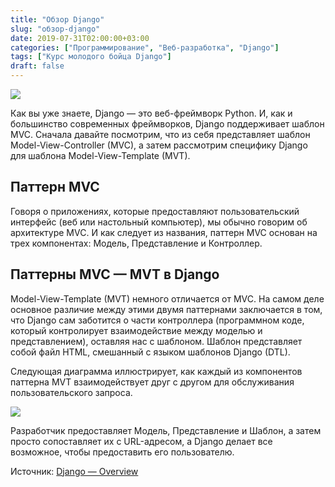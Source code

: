 ```yaml
---
title: "Обзор Django"
slug: "обзор-django"
date: 2019-07-31T02:00:00+03:00
categories: ["Программирование", "Веб-разработка", "Django"]
tags: ["Курс молодого бойца Django"]
draft: false
---
```


![](/posts/обзор-django/Django2.jpg)

Как вы уже знаете, Django — это веб-фреймворк Python. И, как и большинство современных фреймворков, Django поддерживает
шаблон MVC. Сначала давайте посмотрим, что из себя представляет шаблон Model-View-Controller (MVC), а затем рассмотрим
специфику Django для шаблона Model-View-Template (MVT).

## Паттерн MVC

Говоря о приложениях, которые предоставляют пользовательский интерфейс (веб или настольный компьютер), мы обычно говорим
об архитектуре MVC. И как следует из названия, паттерн MVC основан на трех компонентах: Модель, Представление и Контроллер.

## Паттерны MVC — MVT в Django

Model-View-Template (MVT) немного отличается от MVC. На самом деле основное различие между этими двумя паттернами заключается
в том, что Django сам заботится о части контроллера (программном коде, который контролирует взаимодействие между моделью
и представлением), оставляя нас с шаблоном. Шаблон представляет собой файл HTML, смешанный с языком шаблонов Django (DTL).

Следующая диаграмма иллюстрирует, как каждый из компонентов паттерна MVT взаимодействует друг с другом для обслуживания
пользовательского запроса.

![](https://i.imgur.com/zoA3THk.jpg)

Разработчик предоставляет Модель, Представление и Шаблон, а затем просто сопоставляет их с URL-адресом, а Django делает
все возможное, чтобы предоставить его пользователю.

Источник: [Django — Overview](https://www.tutorialspoint.com/django/django_overview.htm)
